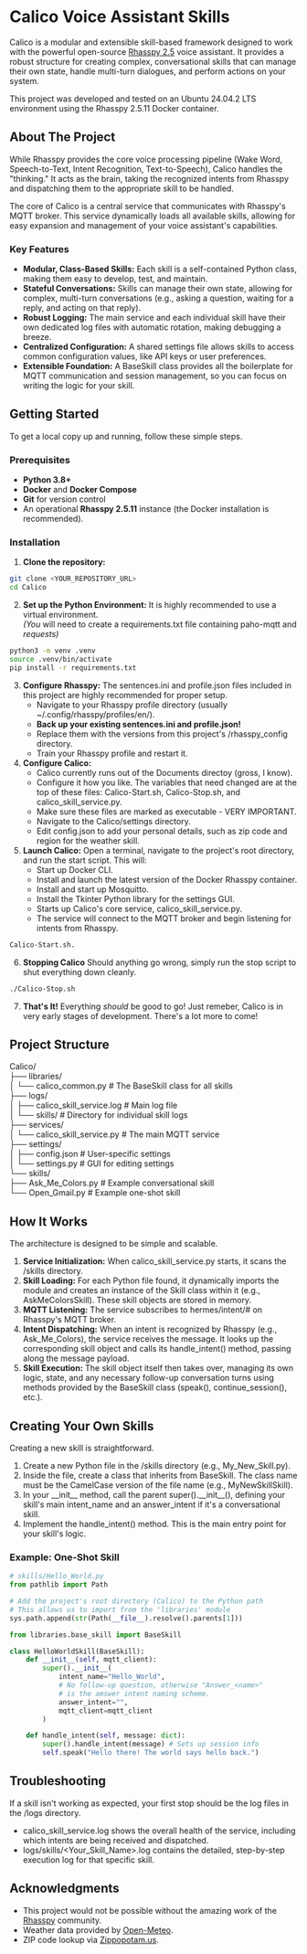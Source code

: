 # **Calico Voice Assistant Skills**

Calico is a modular and extensible skill-based framework designed to work with the powerful open-source [Rhasspy 2.5](https://rhasspy.readthedocs.io/en/latest/) voice assistant. It provides a robust structure for creating complex, conversational skills that can manage their own state, handle multi-turn dialogues, and perform actions on your system.

This project was developed and tested on an Ubuntu 24.04.2 LTS environment using the Rhasspy 2.5.11 Docker container.

## **About The Project**

While Rhasspy provides the core voice processing pipeline (Wake Word, Speech-to-Text, Intent Recognition, Text-to-Speech), Calico handles the "thinking." It acts as the brain, taking the recognized intents from Rhasspy and dispatching them to the appropriate skill to be handled.

The core of Calico is a central service that communicates with Rhasspy's MQTT broker. This service dynamically loads all available skills, allowing for easy expansion and management of your voice assistant's capabilities.

### **Key Features**

* **Modular, Class-Based Skills:** Each skill is a self-contained Python class, making them easy to develop, test, and maintain.  
* **Stateful Conversations:** Skills can manage their own state, allowing for complex, multi-turn conversations (e.g., asking a question, waiting for a reply, and acting on that reply).  
* **Robust Logging:** The main service and each individual skill have their own dedicated log files with automatic rotation, making debugging a breeze.  
* **Centralized Configuration:** A shared settings file allows skills to access common configuration values, like API keys or user preferences.  
* **Extensible Foundation:** A BaseSkill class provides all the boilerplate for MQTT communication and session management, so you can focus on writing the logic for your skill.

## **Getting Started**

To get a local copy up and running, follow these simple steps.

### **Prerequisites**

* **Python 3.8+**  
* **Docker** and **Docker Compose**  
* **Git** for version control  
* An operational **Rhasspy 2.5.11** instance (the Docker installation is recommended).

### **Installation**

1. **Clone the repository:**  
```bash
git clone <YOUR_REPOSITORY_URL>  
cd Calico
```
2. **Set up the Python Environment:** It is highly recommended to use a virtual environment.  
   *(You* will need to create a requirements.txt file containing paho-mqtt and *requests)*  
```bash
python3 -m venv .venv  
source .venv/bin/activate  
pip install -r requirements.txt
```
3. **Configure Rhasspy:** The sentences.ini and profile.json files included in this project are highly recommended for proper setup.  
   * Navigate to your Rhasspy profile directory (usually \~/.config/rhasspy/profiles/en/).
   * **Back up your existing sentences.ini and profile.json\!**  
   * Replace them with the versions from this project's /rhasspy\_config directory.  
   * Train your Rhasspy profile and restart it.  
4. **Configure Calico:**
   * Calico currently runs out of the Documents directoy (gross, I know).   
   * Configure it how you like. The variables that need changed are at the top of these files: Calico-Start.sh, Calico-Stop.sh, and calico_skill_service.py.   
   * Make sure these files are marked as executable - VERY IMPORTANT.
   * Navigate to the Calico/settings directory.   
   * Edit config.json to add your personal details, such as zip code and region for the weather skill.  
5. **Launch Calico:** Open a terminal, navigate to the project's root directory, and run the start script. This will:  
   * Start up Docker CLI.  
   * Install and launch the latest version of the Docker Rhasspy container.  
   * Install and start up Mosquitto.  
   * Install the Tkinter Python library for the settings GUI.  
   * Starts up Calico's core service, calico_skill_service.py.  
   * The service will connect to the MQTT broker and begin listening for intents from Rhasspy.  
```bash
Calico-Start.sh.
```
6. **Stopping Calico** Should anything go wrong, simply run the stop script to shut everything down cleanly.  
```bash
./Calico-Stop.sh  
```
7. **That's It!** Everything *should* be good to go! Just remeber, Calico is in very early stages of development. There's a lot more to come!

## **Project Structure**

Calico/  
├── libraries/  
│   └── calico\_common.py      \# The BaseSkill class for all skills  
├── logs/  
│   ├── calico\_skill\_service.log \# Main log file  
│   └── skills/                  \# Directory for individual skill logs  
├── services/  
│   └── calico\_skill\_service.py \# The main MQTT service  
├── settings/  
│   ├── config.json              \# User-specific settings  
│   └── settings.py              \# GUI for editing settings  
└── skills/  
    ├── Ask\_Me\_Colors.py         \# Example conversational skill  
    └── Open\_Gmail.py            \# Example one-shot skill

## **How It Works**

The architecture is designed to be simple and scalable.

1. **Service Initialization:** When calico\_skill\_service.py starts, it scans the /skills directory.  
2. **Skill Loading:** For each Python file found, it dynamically imports the module and creates an instance of the Skill class within it (e.g., AskMeColorsSkill). These skill objects are stored in memory.  
3. **MQTT Listening:** The service subscribes to hermes/intent/\# on Rhasspy's MQTT broker.  
4. **Intent Dispatching:** When an intent is recognized by Rhasspy (e.g., Ask\_Me\_Colors), the service receives the message. It looks up the corresponding skill object and calls its handle\_intent() method, passing along the message payload.  
5. **Skill Execution:** The skill object itself then takes over, managing its own logic, state, and any necessary follow-up conversation turns using methods provided by the BaseSkill class (speak(), continue\_session(), etc.).

## **Creating Your Own Skills**

Creating a new skill is straightforward.

1. Create a new Python file in the /skills directory (e.g., My\_New\_Skill.py).  
2. Inside the file, create a class that inherits from BaseSkill. The class name must be the CamelCase version of the file name (e.g., MyNewSkillSkill).  
3. In your \_\_init\_\_ method, call the parent super().\_\_init\_\_(), defining your skill's main intent\_name and an answer\_intent if it's a conversational skill.  
4. Implement the handle\_intent() method. This is the main entry point for your skill's logic.

### **Example: One-Shot Skill**

```python
# skills/Hello_World.py  
from pathlib import Path

# Add the project's root directory (Calico) to the Python path
# This allows us to import from the 'libraries' module
sys.path.append(str(Path(__file__).resolve().parents[1]))

from libraries.base_skill import BaseSkill

class HelloWorldSkill(BaseSkill):  
    def __init__(self, mqtt_client):  
        super().__init__(  
            intent_name="Hello_World",  
            # No follow-up question, otherwise "Answer_<name>"
            # is the amswer intent naming scheme.
            answer_intent="",  
            mqtt_client=mqtt_client  
        )

    def handle_intent(self, message: dict):  
        super().handle_intent(message) # Sets up session info  
        self.speak("Hello there! The world says hello back.")
```

## **Troubleshooting**

If a skill isn't working as expected, your first stop should be the log files in the /logs directory.

* calico\_skill\_service.log shows the overall health of the service, including which intents are being received and dispatched.  
* logs/skills/\<Your\_Skill\_Name\>.log contains the detailed, step-by-step execution log for that specific skill.

## **Acknowledgments**

* This project would not be possible without the amazing work of the [Rhasspy](https://rhasspy.readthedocs.io/en/latest/) community.  
* Weather data provided by [Open-Meteo](https://open-meteo.com/).  
* ZIP code lookup via [Zippopotam.us](http://www.zippopotam.us/).
